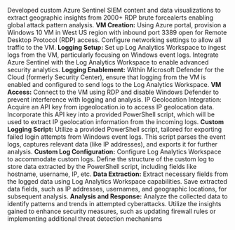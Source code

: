 Developed custom Azure Sentinel SIEM content and data visualizations to extract geographic insights from 2000+ RDP brute forcealerts enabling global attack pattern analysis.
**VM Creation:**
Using Azure portal, provision a Windows 10 VM in West US region with inbound port 3389 open for Remote Desktop Protocol (RDP) access.
Configure networking settings to allow all traffic to the VM.
**Logging Setup:**
Set up Log Analytics Workspace to ingest logs from the VM, particularly focusing on Windows event logs.
Integrate Azure Sentinel with the Log Analytics Workspace to enable advanced security analytics.
**Logging Enablement:**
Within Microsoft Defender for the Cloud (formerly Security Center), ensure that logging from the VM is enabled and configured to send logs to the Log Analytics Workspace.
**VM Access:**
Connect to the VM using RDP and disable Windows Defender to prevent interference with logging and analysis.
IP Geolocation Integration:
Acquire an API key from ipgeolocation.io to access IP geolocation data.
Incorporate this API key into a provided PowerShell script, which will be used to extract IP geolocation information from the incoming logs.
**Custom Logging Script:**
Utilize a provided PowerShell script, tailored for exporting failed login attempts from Windows event logs.
This script parses the event logs, captures relevant data (like IP addresses), and exports it for further analysis.
**Custom Log Configuration:**
Configure Log Analytics Workspace to accommodate custom logs.
Define the structure of the custom log to store data extracted by the PowerShell script, including fields like hostname, username, IP, etc.
**Data Extraction:**
Extract necessary fields from the logged data using Log Analytics Workspace capabilities.
Save extracted data fields, such as IP addresses, usernames, and geographic locations, for subsequent analysis.
**Analysis and Response:**
Analyze the collected data to identify patterns and trends in attempted cyberattacks.
Utilize the insights gained to enhance security measures, such as updating firewall rules or implementing additional threat detection mechanisms
